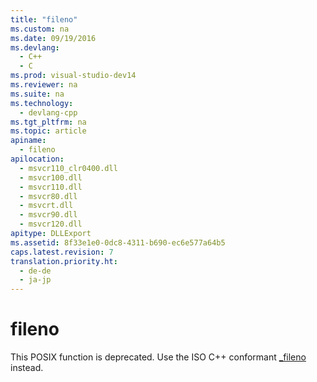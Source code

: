 ```yaml
---
title: "fileno"
ms.custom: na
ms.date: 09/19/2016
ms.devlang: 
  - C++
  - C
ms.prod: visual-studio-dev14
ms.reviewer: na
ms.suite: na
ms.technology: 
  - devlang-cpp
ms.tgt_pltfrm: na
ms.topic: article
apiname: 
  - fileno
apilocation: 
  - msvcr110_clr0400.dll
  - msvcr100.dll
  - msvcr110.dll
  - msvcr80.dll
  - msvcrt.dll
  - msvcr90.dll
  - msvcr120.dll
apitype: DLLExport
ms.assetid: 8f33e1e0-0dc8-4311-b690-ec6e577a64b5
caps.latest.revision: 7
translation.priority.ht: 
  - de-de
  - ja-jp
---
```

# fileno
This POSIX function is deprecated. Use the ISO C++ conformant [_fileno](../vs140/_fileno.md) instead.